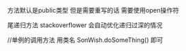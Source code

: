 方法默认是public类型 但是需要重写的话 需要使用open操作符

尾递归方法
stackoverflower 会自动优化递归过深的情况

//单例的调用方法
 用类名 SonWish.doSomeThing() 即可